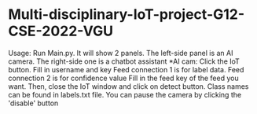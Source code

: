 # Multi-disciplinary-IoT-project-G12-CSE-2022-VGU
Usage:
Run Main.py. It will show 2 panels. The left-side panel is an AI camera. The right-side one is a chatbot assistant
*AI cam:
Click the IoT button. Fill in username and key
Feed connection 1 is for label data.
Feed connection 2 is for confidence value
Fill in the feed key of the feed you want. Then, close the IoT window and click on detect button. Class names can be found in labels.txt file. You can pause the camera by clicking the 'disable' button
